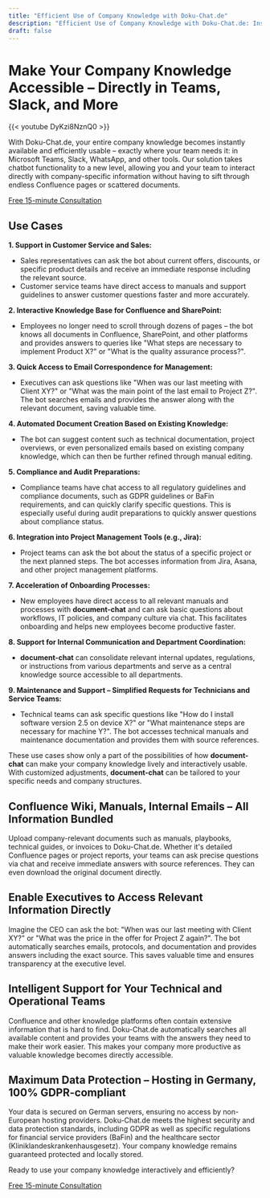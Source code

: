 ```yaml
---
title: "Efficient Use of Company Knowledge with Doku-Chat.de"
description: "Efficient Use of Company Knowledge with Doku-Chat.de: Instant access to company knowledge in Teams, Slack, and more. Optimize customer service, sales, and internal processes."
draft: false
---
```


# Make Your Company Knowledge Accessible – Directly in Teams, Slack, and More

{{< youtube DyKzi8NznQ0 >}}

With Doku-Chat.de, your entire company knowledge becomes instantly available and efficiently usable – exactly where your team needs it: in Microsoft Teams, Slack, WhatsApp, and other tools. Our solution takes chatbot functionality to a new level, allowing you and your team to interact directly with company-specific information without having to sift through endless Confluence pages or scattered documents.

<a id="book_meeting" class="btn btn-primary text-white" href="https://outlook.office365.com/owa/calendar/BookameetingwithJustin@datafortress.cloud/bookings/" target="_blank">Free 15-minute Consultation</a>

## Use Cases

**1. Support in Customer Service and Sales:**
   - Sales representatives can ask the bot about current offers, discounts, or specific product details and receive an immediate response including the relevant source.
   - Customer service teams have direct access to manuals and support guidelines to answer customer questions faster and more accurately.

**2. Interactive Knowledge Base for Confluence and SharePoint:**
   - Employees no longer need to scroll through dozens of pages – the bot knows all documents in Confluence, SharePoint, and other platforms and provides answers to queries like "What steps are necessary to implement Product X?" or "What is the quality assurance process?".

**3. Quick Access to Email Correspondence for Management:**
   - Executives can ask questions like "When was our last meeting with Client XY?" or "What was the main point of the last email to Project Z?". The bot searches emails and provides the answer along with the relevant document, saving valuable time.

**4. Automated Document Creation Based on Existing Knowledge:**
   - The bot can suggest content such as technical documentation, project overviews, or even personalized emails based on existing company knowledge, which can then be further refined through manual editing.

**5. Compliance and Audit Preparations:**
   - Compliance teams have chat access to all regulatory guidelines and compliance documents, such as GDPR guidelines or BaFin requirements, and can quickly clarify specific questions. This is especially useful during audit preparations to quickly answer questions about compliance status.

**6. Integration into Project Management Tools (e.g., Jira):**
   - Project teams can ask the bot about the status of a specific project or the next planned steps. The bot accesses information from Jira, Asana, and other project management platforms.

**7. Acceleration of Onboarding Processes:**
   - New employees have direct access to all relevant manuals and processes with **document-chat** and can ask basic questions about workflows, IT policies, and company culture via chat. This facilitates onboarding and helps new employees become productive faster.

**8. Support for Internal Communication and Department Coordination:**
   - **document-chat** can consolidate relevant internal updates, regulations, or instructions from various departments and serve as a central knowledge source accessible to all departments.

**9. Maintenance and Support – Simplified Requests for Technicians and Service Teams:**
   - Technical teams can ask specific questions like "How do I install software version 2.5 on device X?" or "What maintenance steps are necessary for machine Y?". The bot accesses technical manuals and maintenance documentation and provides them with source references.

These use cases show only a part of the possibilities of how **document-chat** can make your company knowledge lively and interactively usable. With customized adjustments, **document-chat** can be tailored to your specific needs and company structures.

## Confluence Wiki, Manuals, Internal Emails – All Information Bundled

Upload company-relevant documents such as manuals, playbooks, technical guides, or invoices to Doku-Chat.de. Whether it's detailed Confluence pages or project reports, your teams can ask precise questions via chat and receive immediate answers with source references. They can even download the original document directly.

## Enable Executives to Access Relevant Information Directly

Imagine the CEO can ask the bot: "When was our last meeting with Client XY?" or "What was the price in the offer for Project Z again?". The bot automatically searches emails, protocols, and documentation and provides answers including the exact source. This saves valuable time and ensures transparency at the executive level.

## Intelligent Support for Your Technical and Operational Teams

Confluence and other knowledge platforms often contain extensive information that is hard to find. Doku-Chat.de automatically searches all available content and provides your teams with the answers they need to make their work easier. This makes your company more productive as valuable knowledge becomes directly accessible.

## Maximum Data Protection – Hosting in Germany, 100% GDPR-compliant

Your data is secured on German servers, ensuring no access by non-European hosting providers. Doku-Chat.de meets the highest security and data protection standards, including GDPR as well as specific regulations for financial service providers (BaFin) and the healthcare sector (Kliniklandeskrankenhausgesetz). Your company knowledge remains guaranteed protected and locally stored.

Ready to use your company knowledge interactively and efficiently?

<a id="book_meeting" class="btn btn-primary text-white" href="https://outlook.office365.com/owa/calendar/BookameetingwithJustin@datafortress.cloud/bookings/" target="_blank">Free 15-minute Consultation</a>

